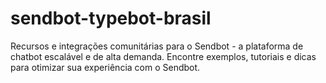 # sendbot-typebot-brasil
Recursos e integrações comunitárias para o Sendbot - a plataforma de chatbot escalável e de alta demanda. Encontre exemplos, tutoriais e dicas para otimizar sua experiência com o Sendbot.

